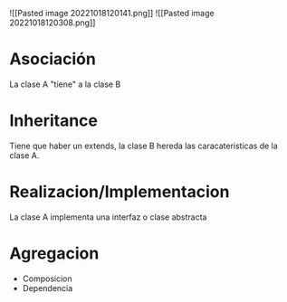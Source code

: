 
![[Pasted image 20221018120141.png]]
![[Pasted image 20221018120308.png]]
# Asociación
La clase A "tiene" a la clase B
# Inheritance
Tiene que haber un extends, la clase B hereda las caracateristicas de la clase A.
# Realizacion/Implementacion
La clase A implementa una interfaz o clase abstracta


# Agregacion
- Composicion
- Dependencia
